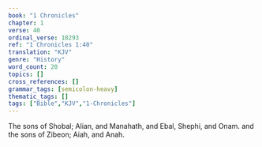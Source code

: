 ```yaml
---
book: "1 Chronicles"
chapter: 1
verse: 40
ordinal_verse: 10293
ref: "1 Chronicles 1:40"
translation: "KJV"
genre: "History"
word_count: 20
topics: []
cross_references: []
grammar_tags: [semicolon-heavy]
thematic_tags: []
tags: ["Bible","KJV","1-Chronicles"]
---
```

The sons of Shobal; Alian, and Manahath, and Ebal, Shephi, and Onam. and the sons of Zibeon; Aiah, and Anah.
